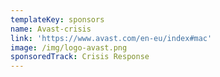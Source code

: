 ```yaml
---
templateKey: sponsors
name: Avast-crisis
link: 'https://www.avast.com/en-eu/index#mac'
image: /img/logo-avast.png
sponsoredTrack: Crisis Response
---
```

